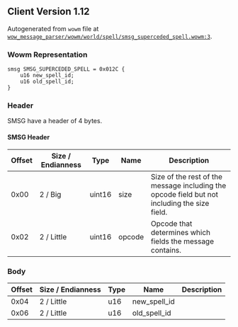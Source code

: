 ## Client Version 1.12

Autogenerated from `wowm` file at [`wow_message_parser/wowm/world/spell/smsg_superceded_spell.wowm:3`](https://github.com/gtker/wow_messages/tree/main/wow_message_parser/wowm/world/spell/smsg_superceded_spell.wowm#L3).

### Wowm Representation
```rust,ignore
smsg SMSG_SUPERCEDED_SPELL = 0x012C {
    u16 new_spell_id;
    u16 old_spell_id;
}
```
### Header
SMSG have a header of 4 bytes.

#### SMSG Header
| Offset | Size / Endianness | Type   | Name   | Description |
| ------ | ----------------- | ------ | ------ | ----------- |
| 0x00   | 2 / Big           | uint16 | size   | Size of the rest of the message including the opcode field but not including the size field.|
| 0x02   | 2 / Little        | uint16 | opcode | Opcode that determines which fields the message contains.|
### Body
| Offset | Size / Endianness | Type | Name | Description |
| ------ | ----------------- | ---- | ---- | ----------- |
| 0x04 | 2 / Little | u16 | new_spell_id |  |
| 0x06 | 2 / Little | u16 | old_spell_id |  |
